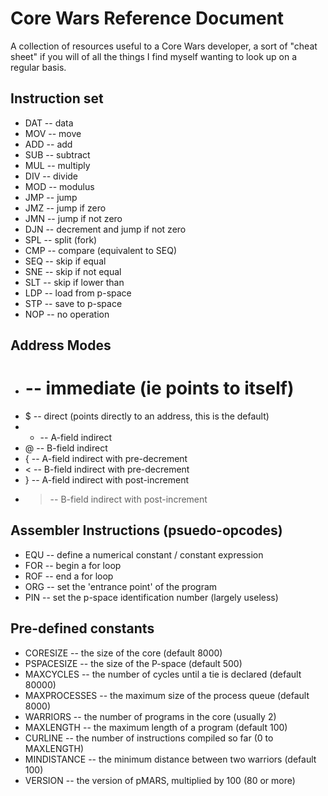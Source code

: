 # Core Wars Reference Document

A collection of resources useful to a Core Wars developer, a sort of "cheat
sheet" if you will of all the things I find myself wanting to look up on a
regular basis.

## Instruction set

 - DAT -- data 
 - MOV -- move 
 - ADD -- add 
 - SUB -- subtract 
 - MUL -- multiply 
 - DIV -- divide 
 - MOD -- modulus 
 - JMP -- jump 
 - JMZ -- jump if zero 
 - JMN -- jump if not zero 
 - DJN -- decrement and jump if not zero 
 - SPL -- split (fork)
 - CMP -- compare (equivalent to SEQ)
 - SEQ -- skip if equal
 - SNE -- skip if not equal 
 - SLT -- skip if lower than 
 - LDP -- load from p-space 
 - STP -- save to p-space 
 - NOP -- no operation 

## Address Modes

 - # -- immediate (ie points to itself)
 - $ -- direct (points directly to an address, this is the default)
 - * -- A-field indirect
 - @ -- B-field indirect
 - { -- A-field indirect with pre-decrement
 - < -- B-field indirect with pre-decrement
 - } -- A-field indirect with post-increment
 - > -- B-field indirect with post-increment
 
## Assembler Instructions (psuedo-opcodes)

 - EQU -- define a numerical constant / constant expression
 - FOR -- begin a for loop
 - ROF -- end a for loop
 - ORG -- set the 'entrance point' of the program
 - PIN -- set the p-space identification number (largely useless)
 
## Pre-defined constants
 
 - CORESIZE -- the size of the core (default 8000)
 - PSPACESIZE -- the size of the P-space (default 500)
 - MAXCYCLES -- the number of cycles until a tie is declared (default 80000)
 - MAXPROCESSES -- the maximum size of the process queue (default 8000)
 - WARRIORS -- the number of programs in the core (usually 2)
 - MAXLENGTH -- the maximum length of a program (default 100)
 - CURLINE -- the number of instructions compiled so far (0 to MAXLENGTH)
 - MINDISTANCE -- the minimum distance between two warriors (default 100)
 - VERSION -- the version of pMARS, multiplied by 100 (80 or more)